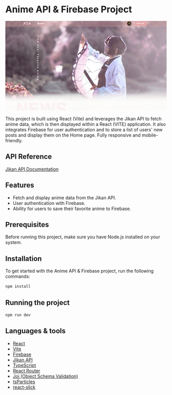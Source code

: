 # Anime API & Firebase Project

<!-- Image -->
![Anime API & Firebase Project](./anime-api-firebase.jpg)

This project is built using React (Vite) and leverages the Jikan API to fetch anime data, which is then displayed within a React (VITE) application. 
It also integrates Firebase for user authentication and to store a list of users' new posts and display them on the Home page.
Fully responsive and mobile-friendly.

## API Reference
[Jikan API Documentation](https://docs.api.jikan.moe/)

## Features
- Fetch and display anime data from the Jikan API.
- User authentication with Firebase.
- Ability for users to save their favorite anime to Firebase.

## Prerequisites
Before running this project, make sure you have Node.js installed on your system.

## Installation

To get started with the Anime API & Firebase project, run the following commands:

```bash
npm install
```

## Running the project
```bash
npm run dev
```

## Languages & tools
- [React](https://reactjs.org/)
- [Vite](https://vitejs.dev/)
- [Firebase](https://firebase.google.com/)
- [Jikan API](https://jikan.moe/)
- [TypeScript](https://www.typescriptlang.org/)
- [React Router](https://reactrouter.com/)
- [Joi (Object Schema Validation)](https://joi.dev/)
- [tsParticles](https://particles.js.org/)
- [react-slick](https://react-slick.neostack.com/)


